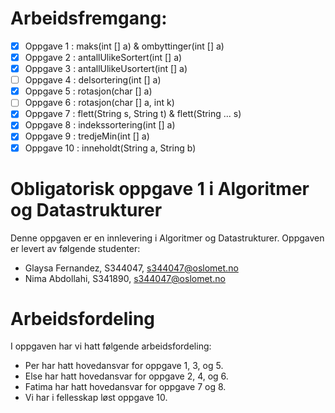 # Arbeidsfremgang:

- [x] Oppgave 1 : maks(int [] a) & ombyttinger(int [] a)
- [x] Oppgave 2 : antallUlikeSortert(int [] a)
- [X] Oppgave 3 : antallUlikeUsortert(int [] a)
- [ ] Oppgave 4 : delsortering(int [] a)
- [x] Oppgave 5 : rotasjon(char [] a)
- [ ] Oppgave 6 : rotasjon(char [] a, int k)
- [x] Oppgave 7 : flett(String s, String t) & flett(String ... s) 
- [x] Oppgave 8 : indekssortering(int [] a)
- [x] Oppgave 9 : tredjeMin(int [] a)
- [x] Oppgave 10 : inneholdt(String a, String b)

# Obligatorisk oppgave 1 i Algoritmer og Datastrukturer

Denne oppgaven er en innlevering i Algoritmer og Datastrukturer. 
Oppgaven er levert av følgende studenter:
* Glaysa Fernandez, S344047, s344047@oslomet.no
* Nima Abdollahi, S341890, s344047@oslomet.no

# Arbeidsfordeling

I oppgaven har vi hatt følgende arbeidsfordeling:
* Per har hatt hovedansvar for oppgave 1, 3, og 5. 
* Else har hatt hovedansvar for oppgave 2, 4, og 6. 
* Fatima har hatt hovedansvar for oppgave 7 og 8. 
* Vi har i fellesskap løst oppgave 10. 



